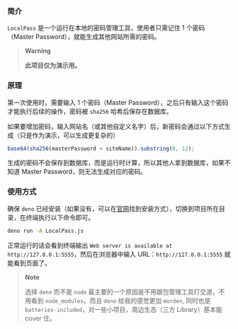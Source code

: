 ### 简介

`LocalPass` 是一个运行在本地的密码管理工具，使用者只需记住 1 个密码（Master Password），就能生成其他网站所需的密码。

> **Warning**
>
> **此项目仅为演示用。**

### 原理

第一次使用时，需要输入 1 个密码（Master Password），之后只有输入这个密码才能执行后续的操作，密码被 `sha256` 哈希后保存在数据库。

如果要增加密码，输入网站名（或其他自定义名字）后，新密码会通过以下方式生成（只是作为演示，可以生成更复杂的）

```js
base64(sha256(masterPassword + siteName)).substring(0, 12);
```

生成的密码不会保存到数据库，而是运行时计算，所以其他人拿到数据库，如果不知道 Master Password，则无法生成对应的密码。

### 使用方式

确保 `deno` 已经安装（如果没有，可以在[官网](https://deno.land/)找到安装方式），切换到项目所在目录，在终端执行以下命令即可。

```bash
deno run -A LocalPass.js
```

正常运行的话会看到终端输出 `Web server is available at http://127.0.0.1:5555`，然后在浏览器中输入 URL：`http://127.0.0.1:5555` 就能看到页面了。

> **Note**
>
> 选择 `deno` 而不是 `node` 最主要的一个原因是不用跟包管理工具打交道，不用看到 `node_modules`。而且 `deno` 给我的感觉更加 `morden`, 同时也是 `batteries-included`，对一些小项目，周边生态（三方 Library）基本能 cover 住。
